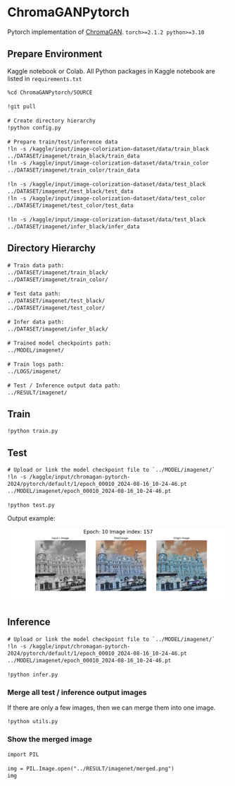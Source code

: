 # ChromaGANPytorch

Pytorch implementation of [ChromaGAN](https://github.com/pvitoria/ChromaGAN.git). `torch>=2.1.2 python>=3.10`

## Prepare Environment

Kaggle notebook or Colab. All Python packages in Kaggle notebook are listed in `requirements.txt`

```
%cd ChromaGANPytorch/SOURCE

!git pull

# Create directory hierarchy
!python config.py

# Prepare train/test/inference data
!ln -s /kaggle/input/image-colorization-dataset/data/train_black ../DATASET/imagenet/train_black/train_data
!ln -s /kaggle/input/image-colorization-dataset/data/train_color ../DATASET/imagenet/train_color/train_data

!ln -s /kaggle/input/image-colorization-dataset/data/test_black  ../DATASET/imagenet/test_black/test_data
!ln -s /kaggle/input/image-colorization-dataset/data/test_color  ../DATASET/imagenet/test_color/test_data

!ln -s /kaggle/input/image-colorization-dataset/data/test_black  ../DATASET/imagenet/infer_black/infer_data
```

## Directory Hierarchy

```
# Train data path:
../DATASET/imagenet/train_black/
../DATASET/imagenet/train_color/

# Test data path:
../DATASET/imagenet/test_black/
../DATASET/imagenet/test_color/

# Infer data path:
../DATASET/imagenet/infer_black/

# Trained model checkpoints path:
../MODEL/imagenet/

# Train logs path:
../LOGS/imagenet/

# Test / Inference output data path: 
../RESULT/imagenet/
```

## Train

```
!python train.py
```

## Test

```
# Upload or link the model checkpoint file to `../MODEL/imagenet/`
!ln -s /kaggle/input/chromagan-pytorch-2024/pytorch/default/1/epoch_00010_2024-08-16_10-24-46.pt ../MODEL/imagenet/epoch_00010_2024-08-16_10-24-46.pt

!python test.py
```

Output example:



![infer_sample](./assets/sample_preds_00010_00157_2024-08-17_00-53-09.png)

## Inference

```
# Upload or link the model checkpoint file to `../MODEL/imagenet/`
!ln -s /kaggle/input/chromagan-pytorch-2024/pytorch/default/1/epoch_00010_2024-08-16_10-24-46.pt ../MODEL/imagenet/epoch_00010_2024-08-16_10-24-46.pt

!python infer.py
```



### Merge all test / inference output images

If there are only a few images, then we can merge them into one image.

```
!python utils.py
```

### Show the merged image

```
import PIL

img = PIL.Image.open("../RESULT/imagenet/merged.png")
img
```

